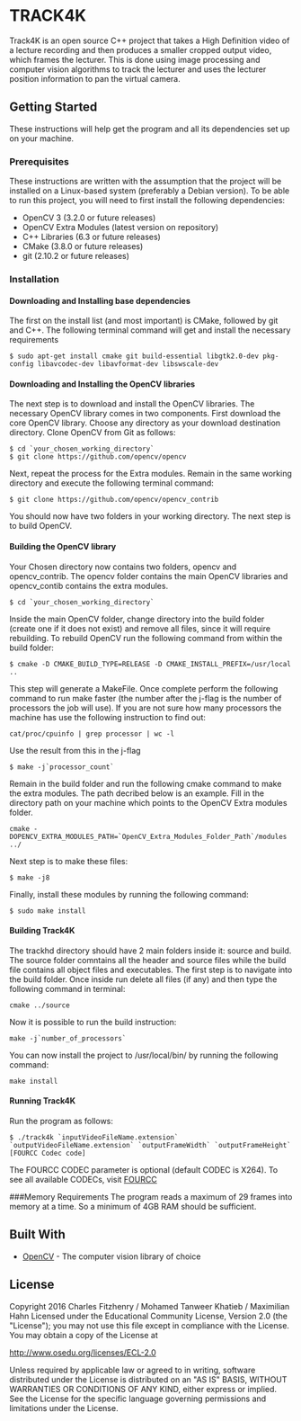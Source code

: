 # TRACK4K
Track4K is an open source C++ project that takes a High Definition video of a lecture recording and then produces a smaller cropped output video, which frames the lecturer. This is done using image processing and computer vision algorithms to track the lecturer and uses the lecturer position information to pan the virtual camera.

## Getting Started
These instructions will help get the program and all its dependencies set up on your machine.

### Prerequisites
These instructions are written with the assumption that the project will be installed on a Linux-based system (preferably a Debian version). To be able to run this project, you will need to first install the following dependencies:
* OpenCV 3 (3.2.0 or future releases)
* OpenCV Extra Modules (latest version on repository)
* C++ Libraries (6.3 or future releases)
* CMake (3.8.0 or future releases)
* git (2.10.2 or future releases)

### Installation

#### Downloading and Installing base dependencies
The first on the install list (and most important) is CMake, followed by git and C++.
The following terminal command will get and install the necessary requirements

```
$ sudo apt-get install cmake git build-essential libgtk2.0-dev pkg-config libavcodec-dev libavformat-dev libswscale-dev
```

#### Downloading and Installing the OpenCV libraries
The next step is to download and install the OpenCV libraries.
The necessary OpenCV library comes in two components. First download the core OpenCV library. Choose any directory as your download destination directory.
Clone OpenCV from Git as follows:
```
$ cd `your_chosen_working_directory`
$ git clone https://github.com/opencv/opencv

```
Next, repeat the process for the Extra modules. Remain in the same working directory and execute the following terminal command:
```
$ git clone https://github.com/opencv/opencv_contrib
```
You should now have two folders in your working directory.
The next step is to build OpenCV.

#### Building the OpenCV library
Your Chosen directory now contains two folders, opencv and opencv_contrib. The opencv folder contains the main OpenCV libraries and opencv_contib contains the extra modules.

```
$ cd `your_chosen_working_directory`
```
Inside the main OpenCV folder, change directory into the build folder (create one if it does not exist) and remove all files, since it will require rebuilding. To rebuild OpenCV run the following command from within the build folder:

```
$ cmake -D CMAKE_BUILD_TYPE=RELEASE -D CMAKE_INSTALL_PREFIX=/usr/local ..
```
This step will generate a MakeFile. Once complete perform the following command to run make faster (the number after the j-flag is the number of processors the job will use). If you are not sure how many processors the machine has use the following instruction to find out:

```
cat/proc/cpuinfo | grep processor | wc -l
```
Use the result from this in the j-flag

```
$ make -j`processor_count`
```
Remain in the build folder and run the following cmake command to make the extra modules.
The path decribed below is an example. Fill in the directory path on your machine which points to the OpenCV Extra modules folder.

```
cmake -DOPENCV_EXTRA_MODULES_PATH=`OpenCV_Extra_Modules_Folder_Path`/modules ../
```
Next step is to make these files:

```
$ make -j8
```

Finally, install these modules by running the following command:
```
$ sudo make install
```
#### Building Track4K

The trackhd directory should have 2 main folders inside it: source and build. The source folder comntains all the header and source files while the build file contains all object files and executables.
The first step is to navigate into the build folder. Once inside run delete all files (if any) and then type the following command in terminal:

```
cmake ../source
```
Now it is possible to run the build instruction:

```
make -j`number_of_processors`
```
You can now install the project to /usr/local/bin/ by running the following command:
```
make install
```
#### Running Track4K

Run the program as follows:
```
$ ./track4k `inputVideoFileName.extension` `outputVideoFileName.extension` `outputFrameWidth` `outputFrameHeight` [FOURCC Codec code]
```
The FOURCC CODEC parameter is optional (default CODEC is X264).
To see all available CODECs, visit [FOURCC](https://www.fourcc.org/codecs.php)

###Memory Requirements
The program reads a maximum of 29 frames into memory at a time. So a minimum of 4GB RAM should be sufficient.

## Built With

* [OpenCV](http://www.opencv.org) - The computer vision library of choice

## License

  Copyright 2016 Charles Fitzhenry / Mohamed Tanweer Khatieb / Maximilian Hahn
  Licensed under the Educational Community License, Version 2.0
  (the "License"); you may not use this file except in compliance with the License. You may obtain a copy of the License at

  http://www.osedu.org/licenses/ECL-2.0

  Unless required by applicable law or agreed to in writing,
  software distributed under the License is distributed on an "AS IS"
  BASIS, WITHOUT WARRANTIES OR CONDITIONS OF ANY KIND, either express
  or implied. See the License for the specific language governing
  permissions and limitations under the License.
